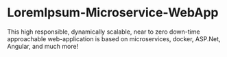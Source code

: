 # LoremIpsum-Microservice-WebApp
This high responsible, dynamically scalable, near to zero down-time approachable web-application is based on microservices, docker, ASP.Net, Angular, and much more!
